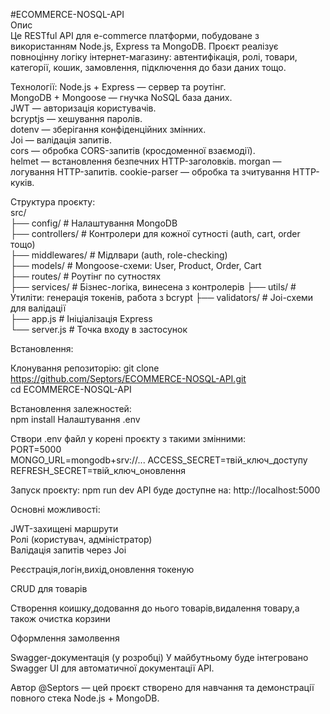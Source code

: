 #ECOMMERCE-NOSQL-API	
Опис	
Це RESTful API для e-commerce платформи, побудоване з використанням Node.js, Express та MongoDB. Проєкт реалізує повноцінну логіку інтернет-магазину: автентифікація, ролі, товари, категорії, кошик, замовлення, підключення до бази даних тощо.	

Технології:	
Node.js + Express — сервер та роутінг.	
MongoDB + Mongoose — гнучка NoSQL база даних.		
JWT — авторизація користувачів.		
bcryptjs — хешування паролів.		
dotenv — зберігання конфіденційних змінних.		
Joi — валідація запитів.		
cors — обробка CORS-запитів (кросдоменної взаємодії).	
helmet — встановлення безпечних HTTP-заголовків.
morgan — логування HTTP-запитів.
cookie-parser — обробка та зчитування HTTP-куків.

Структура проєкту:	
src/	
├── config/             # Налаштування MongoDB	
├── controllers/        # Контролери для кожної сутності (auth, cart, order тощо)	
├── middlewares/        # Мідлвари (auth,  role-checking)	
├── models/             # Mongoose-схеми: User, Product, Order, Cart	
├── routes/             # Роутінг по сутностях	
├── services/           # Бізнес-логіка, винесена з контролерів	
├── utils/              # Утиліти: генерація токенів, работа з bcrypt
├── validators/         # Joi-схеми для валідації	
├── app.js              # Ініціалізація Express		
└── server.js           # Точка входу в застосунок	

Встановлення:

Клонування репозиторію: 
git clone https://github.com/Septors/ECOMMERCE-NOSQL-API.git	
cd ECOMMERCE-NOSQL-API	

Встановлення залежностей:	
npm install	
Налаштування .env	
	
Створи .env файл у корені проєкту з такими змінними:	
PORT=5000	
MONGO_URL=mongodb+srv://...	
ACCESS_SECRET=твій_ключ_доступу	
REFRESH_SECRET=твій_ключ_оновлення	

Запуск проєкту:
npm run dev	
API буде доступне на: http://localhost:5000	

Основні можливості:	
	
JWT-захищені маршрути		
Ролі (користувач, адміністратор)		
Валідація запитів через Joi		

Реєстрація,логін,вихід,оновлення токеную	

CRUD для товарів	

Створення коишку,додовання до нього товарів,видалення товару,а також очистка корзини	

Оформлення замолвення	

Swagger-документація (у розробці)
У майбутньому буде інтегровано Swagger UI для автоматичної документації API.

Автор
@Septors — цей проєкт створено для навчання та демонстрації повного стека Node.js + MongoDB.
